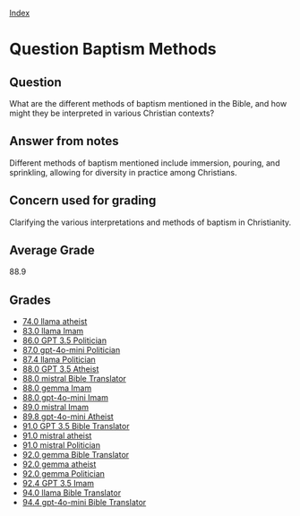 
[Index](../../index.md)
# Question Baptism Methods
## Question
What are the different methods of baptism mentioned in the Bible, and how might they be interpreted in various Christian contexts?

## Answer from notes
Different methods of baptism mentioned include immersion, pouring, and sprinkling, allowing for diversity in practice among Christians.

## Concern used for grading
Clarifying the various interpretations and methods of baptism in Christianity.

## Average Grade
88.9

## Grades
 * [74.0 llama atheist](../answers/llama_atheist/Baptism_Methods.md)
 * [83.0 llama Imam](../answers/llama_Imam/Baptism_Methods.md)
 * [86.0 GPT 3.5 Politician](../answers/GPT_3.5_Politician/Baptism_Methods.md)
 * [87.0 gpt-4o-mini Politician](../answers/gpt-4o-mini_Politician/Baptism_Methods.md)
 * [87.4 llama Politician](../answers/llama_Politician/Baptism_Methods.md)
 * [88.0 GPT 3.5 Atheist](../answers/GPT_3.5_Atheist/Baptism_Methods.md)
 * [88.0 mistral Bible Translator](../answers/mistral_Bible_Translator/Baptism_Methods.md)
 * [88.0 gemma Imam](../answers/gemma_Imam/Baptism_Methods.md)
 * [88.0 gpt-4o-mini Imam](../answers/gpt-4o-mini_Imam/Baptism_Methods.md)
 * [89.0 mistral Imam](../answers/mistral_Imam/Baptism_Methods.md)
 * [89.8 gpt-4o-mini Atheist](../answers/gpt-4o-mini_Atheist/Baptism_Methods.md)
 * [91.0 GPT 3.5 Bible Translator](../answers/GPT_3.5_Bible_Translator/Baptism_Methods.md)
 * [91.0 mistral atheist](../answers/mistral_atheist/Baptism_Methods.md)
 * [91.0 mistral Politician](../answers/mistral_Politician/Baptism_Methods.md)
 * [92.0 gemma Bible Translator](../answers/gemma_Bible_Translator/Baptism_Methods.md)
 * [92.0 gemma atheist](../answers/gemma_atheist/Baptism_Methods.md)
 * [92.0 gemma Politician](../answers/gemma_Politician/Baptism_Methods.md)
 * [92.4 GPT 3.5 Imam](../answers/GPT_3.5_Imam/Baptism_Methods.md)
 * [94.0 llama Bible Translator](../answers/llama_Bible_Translator/Baptism_Methods.md)
 * [94.4 gpt-4o-mini Bible Translator](../answers/gpt-4o-mini_Bible_Translator/Baptism_Methods.md)
